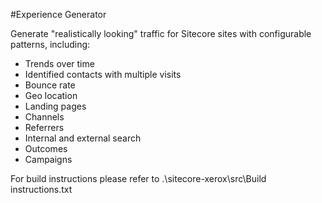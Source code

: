 #Experience Generator

Generate "realistically looking" traffic for Sitecore sites with configurable patterns, including:

 - Trends over time
 - Identified contacts with multiple visits
 - Bounce rate
 - Geo location
 - Landing pages
 - Channels
 - Referrers
 - Internal and external search
 - Outcomes
 - Campaigns

For build instructions please refer to .\sitecore-xerox\src\Build instructions.txt
